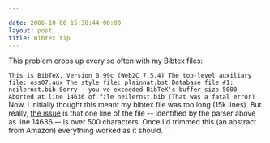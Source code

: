 ```yaml
---

date: 2006-10-06 15:38:44+00:00
layout: post
title: Bibtex tip
---
```


This problem crops up every so often with my Bibtex files:

`This is BibTeX, Version 0.99c (Web2C 7.5.4)
The top-level auxiliary file: oss07.aux
The style file: plainnat.bst
Database file #1: neilernst.bib
Sorry---you've exceeded BibTeX's buffer size 5000
Aborted at line 14636 of file neilernst.bib
(That was a fatal error)
`
Now, I initially thought this meant my bibtex file was too long (15k lines). But really, [the issue](http://www.tug.org/pipermail/macostex-archives/2005-February/013286.html) is that one line of the file -- identified by the parser above as line 14636 -- is over 500 characters. Once I'd trimmed this (an abstract from Amazon) everything worked as it should.
``
